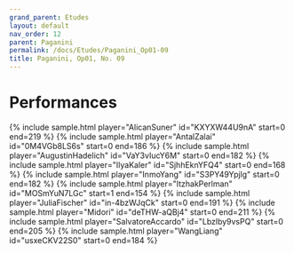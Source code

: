 ```yaml
---
grand_parent: Etudes
layout: default
nav_order: 12
parent: Paganini
permalink: /docs/Etudes/Paganini_Op01-09
title: Paganini, Op01, No. 09
---
```

# Performances
<div class="sample-container">
    {% include sample.html player="AlicanSuner" id="KXYXW44U9nA" start=0 end=219 %}
    {% include sample.html player="AntalZalai" id="0M4VGb8LS6s" start=0 end=186 %}
    {% include sample.html player="AugustinHadelich" id="VaY3vIucY6M" start=0 end=182 %}
    {% include sample.html player="IlyaKaler" id="SjhhEknYFQ4" start=0 end=168 %}
    {% include sample.html player="InmoYang" id="S3PY49Ypjlg" start=0 end=182 %}
    {% include sample.html player="ItzhakPerlman" id="MOSmYuN7LGc" start=1 end=154 %}
    {% include sample.html player="JuliaFischer" id="in-4bzWJqCk" start=0 end=191 %}
    {% include sample.html player="Midori" id="deTHW-aQBj4" start=0 end=211 %}
    {% include sample.html player="SalvatoreAccardo" id="Lbzlby9vsPQ" start=0 end=205 %}
    {% include sample.html player="WangLiang" id="usxeCKV22S0" start=0 end=184 %}
</div>
